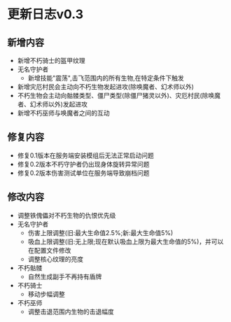 # 更新日志v0.3



## 新增内容

- 新增不朽骑士的盔甲纹理
- 无名守护者
  - 新增技能"震荡",击飞范围内的所有生物,在特定条件下触发
- 新增灾厄村民会主动向不朽生物发起进攻(除唤魔者、幻术师以外)
- 不朽生物会主动向骷髅类型、僵尸类型(除僵尸猪灵以外)、灾厄村民(除唤魔者、幻术师以外)发起进攻
- 新增不朽巫师与唤魔者之间的互动

## 修复内容

- 修复0.1版本在服务端安装模组后无法正常启动问题
- 修复0.2版本不朽守护者仍出现身体旋转异常问题
- 修复0.2版本伤害测试单位在服务端导致崩档问题

## 修改内容

- 调整铁傀儡对不朽生物的仇恨优先级
- 无名守护者
  - 伤害上限调整(旧:最大生命值2.5%;新:最大生命值5%)
  - 吸血上限调整(旧:无上限;现在默认吸血上限为最大生命值的5%)，并可以在配置文件修改
  - 调整核心纹理的亮度
- 不朽骷髅
  - 自然生成副手不再持有盾牌
- 不朽骑士
  - 移动步幅调整
- 不朽巫师
  - 调整击退范围内生物的击退幅度

